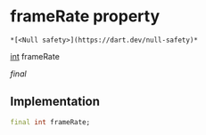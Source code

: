 


# frameRate property




    *[<Null safety>](https://dart.dev/null-safety)*


[int](https://api.flutter.dev/flutter/dart-core/int-class.html) frameRate
  
_final_






## Implementation

```dart
final int frameRate;


```







